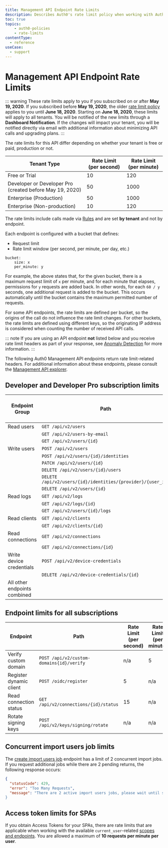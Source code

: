 ```yaml
---
title: Management API Endpoint Rate Limits
description: Describes Auth0's rate limit policy when working with Auth0 Management API endpoints.
toc: true
topics:
    - auth0-policies
    - rate-limits
contentType:
  - reference
useCase:
  - support
---
```

# Management API Endpoint Rate Limits

::: warning
These rate limits apply to you if you subscribed on or after **May 19, 2020**. If you subscribed before **May 19, 2020**, the older [rate limit policy](/policies/legacy-rate-limits) applies to you until **June 18, 2020**. Starting on **June 18, 2020**, these limits will apply to all tenants. You will be notified of the new limits through a **Dashboard Notification**. If the changes will impact your tenant, you will be notified directly via email with additional information about minimizing API calls and upgrading plans.
:::

The rate limits for this API differ depending on whether your tenant is free or paid, production or not.

| Tenant Type | Rate Limit (per second) | Rate Limit (per minute) |
| - | - | - |
| Free or Trial | 10 | 120 |
| Developer or Developer Pro (created before May 19, 2020) | 50 | 1000 |
| Enterprise (Production) | 50 | 1000 |
| Enterprise (Non-production) | 10 | 120 |

The rate limits include calls made via [Rules](/rules) and are set **by tenant** and not by endpoint.

Each endpoint is configured with a bucket that defines:

-  Request limit
-  Rate limit window (per second, per minute, per day, etc.)

```text
bucket:
    size: x
    per_minute: y
```

For example, the above states that, for the given bucket, there is a maximum request limit of `x` per minute, and for each minute that elapses, permissions for `y` requests are added back. In other words, for each `60 / y` seconds, one additional request is added to the bucket. This occurs automatically until the bucket contains the maximum permitted number of requests.

For some API endpoints, the rate limits are defined per bucket, so the origins of the call do not influence the rate limit changes. For other buckets, the rate limits are defined using different keys, so the originating IP address is considered when counting the number of received API calls.

::: note
If you are using an API endpoint **not** listed below and you receive rate limit headers as part of your response, see [Anomaly Detection](/anomaly-detection) for more information.
:::

The following Auth0 Management API endpoints return rate limit-related headers. For additional information about these endpoints, please consult the [Management API explorer](/api/management/v2).

## Developer and Developer Pro subscription limits

| Endpoint Group | Path | Rate Limit (per second) | Rate Limit (per minute) |
| - | - | - | - |
| Read users | `GET /api/v2/users` | 40 | 500 |
| | `GET /api/v2/users-by-email` | | |
| | `GET /api/v2/users/{id}` | | |
| Write users | `POST /api/v2/users` | 20 | 200 |
| | `POST /api/v2/users/{id}/identities` | | |
| | `PATCH /api/v2/users/{id}` | | |
| | `DELETE /api/v2/users/{id}/users` | | |
| | `DELETE /api/v2/users/{id}/identities/{provider}/{user_id}` | | |
| | `DELETE /api/v2/users/{id}` | | |
| Read logs | `GET /api/v2/logs` | 10 | 100 |
| | `GET /api/v2/logs/{id}` | | |
| | `GET /api/v2/users/{id}/logs` | | |
| Read clients | `GET /api/v2/clients` | 5 | 100 |
| | `GET /api/v2/clients/{id}` | | |
| Read connections | `GET /api/v2/connections` | 10 | 100 |
| | `GET /api/v2/connections/{id}` | | |
| Write device credentials | `POST /api/v2/device-credentials` | 5 | 100 | 
| | `DELETE /api/v2/device-credentials/{id}` | | |
| All other endpoints combined | | 10 | 150 |

## Endpoint limits for all subscriptions

| Endpoint | Path | Rate Limit (per second) | Rate Limit (per minute) | Rate Limit (per day) |
| - | - | - | - | - |
| Verify custom domain | `POST /api/v2/custom-domains{id}/verify` | n/a | 5 | n/a |
| Register dynamic client | `POST /oidc/register` | 5 | n/a | n/a |
| Read connection status | `GET /api/v2/connections/{id}/status` | 15 | n/a | n/a |
| Rotate signing keys | `POST /api/v2/keys/signing/rotate` | n/a | n/a | 5 |

## Concurrent import users job limits

The [create import users job](/api/management/v2#!/Jobs/post_users_imports) endpoint has a limit of 2 concurrent import jobs. If you request additional jobs while there are 2 pending returns, the following response occurs:

```json
{
  "statusCode": 429,
  "error": "Too Many Requests",
  "message": "There are 2 active import users jobs, please wait until some of them are finished and try again
}
```

## Access token limits for SPAs

If you obtain Access Tokens for your SPAs, there are rate limits that are applicable when working with the available `current_user`-related [scopes and endpoints](/api/management/v2/get-access-tokens-for-spas#available-scopes-and-endpoints). You are allowed a maximum of **10 requests per minute per user**.
